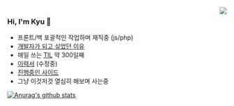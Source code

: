 <img src="https://user-images.githubusercontent.com/59721293/116868919-c910e700-ac63-11eb-8850-711bc436bd77.png" align="right" />

### Hi, I'm Kyu 👋

- 프론트/백 포괄적인 작업하며 재직중 (js/php)
- [개발자가 되고 싶었던 이유](https://velog.io/@kyukim/about)
- 매일 쓰는 [TIL](https://velog.io/@kyukim/series/TIL) 약 300일째
- [이력서](https://www.notion.so/bd4e9b5fe74f44dbadef91728d59a46c) (수정중)
- [진행중인 사이드](https://github.com/kyupid/kyulighter)
- 그냥 이것저것 열심히 해보며 사는중

[![Anurag's github stats](https://github-readme-stats.vercel.app/api?username=kyupid)](https://github.com/anuraghazra/github-readme-stats)
<div align=right>
